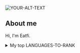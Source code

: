 <picture>
 <source media="(prefers-color-scheme: light)" srcset="https://download.logo.wine/logo/Emacs/Emacs-Logo.wine.png">
 <source media="(prefers-color-scheme: dark)" srcset="https://download.logo.wine/logo/Emacs/Emacs-Logo.wine.png">
 <img alt="YOUR-ALT-TEXT" src="https://download.logo.wine/logo/Emacs/Emacs-Logo.wine.png">
</picture>

## About me

Hi, I'm Eatfi.

<details>
<summary>My top LANGUAGES-TO-RANK</summary>

| Rank | Languages |
| ---: | --------- |
| 1 | java |
| 2 | C |
| 3 | Lisp |
| 4 | csharp |
| 5 | cpp |

</details>

<!-- COMMENT -->
